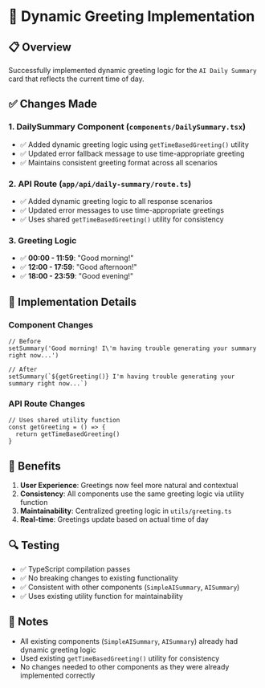 # 🌅 Dynamic Greeting Implementation

## 📋 Overview

Successfully implemented dynamic greeting logic for the `AI Daily Summary` card that reflects the current time of day.

## ✅ Changes Made

### 1. **DailySummary Component** (`components/DailySummary.tsx`)
- ✅ Added dynamic greeting logic using `getTimeBasedGreeting()` utility
- ✅ Updated error fallback message to use time-appropriate greeting
- ✅ Maintains consistent greeting format across all scenarios

### 2. **API Route** (`app/api/daily-summary/route.ts`)
- ✅ Added dynamic greeting logic to all response scenarios
- ✅ Updated error messages to use time-appropriate greetings
- ✅ Uses shared `getTimeBasedGreeting()` utility for consistency

### 3. **Greeting Logic**
- ✅ **00:00 - 11:59**: "Good morning!"
- ✅ **12:00 - 17:59**: "Good afternoon!"
- ✅ **18:00 - 23:59**: "Good evening!"

## 🔧 Implementation Details

### Component Changes
```tsx
// Before
setSummary('Good morning! I\'m having trouble generating your summary right now...')

// After
setSummary(`${getGreeting()} I'm having trouble generating your summary right now...`)
```

### API Route Changes
```tsx
// Uses shared utility function
const getGreeting = () => {
  return getTimeBasedGreeting()
}
```

## 🎯 Benefits

1. **User Experience**: Greetings now feel more natural and contextual
2. **Consistency**: All components use the same greeting logic via utility function
3. **Maintainability**: Centralized greeting logic in `utils/greeting.ts`
4. **Real-time**: Greetings update based on actual time of day

## 🔍 Testing

- ✅ TypeScript compilation passes
- ✅ No breaking changes to existing functionality
- ✅ Consistent with other components (`SimpleAISummary`, `AISummary`)
- ✅ Uses existing utility function for maintainability

## 📝 Notes

- All existing components (`SimpleAISummary`, `AISummary`) already had dynamic greeting logic
- Used existing `getTimeBasedGreeting()` utility for consistency
- No changes needed to other components as they were already implemented correctly 